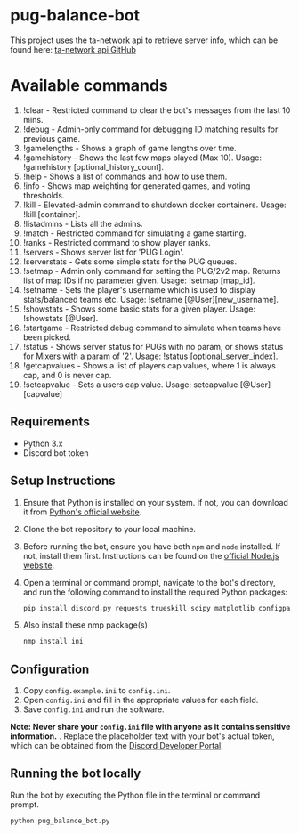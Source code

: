 # pug-balance-bot
This project uses the ta-network api to retrieve server info, which can be found here:
[ta-network api GitHub](https://github.com/wilderzone/ta-network-api)

# Available commands
1. !clear  -  Restricted command to clear the bot's messages from the last 10 mins.
2. !debug  -  Admin-only command for debugging ID matching results for previous game.
3. !gamelengths  -  Shows a graph of game lengths over time.
4. !gamehistory  -  Shows the last few maps played (Max 10). Usage: !gamehistory [optional_history_count].
5. !help - Shows a list of commands and how to use them.
6. !info  -  Shows map weighting for generated games, and voting thresholds.
7. !kill  -  Elevated-admin command to shutdown docker containers. Usage: !kill [container].
8. !listadmins  -  Lists all the admins.
9. !match - Restricted command for simulating a game starting.
10. !ranks  -  Restricted command to show player ranks.
11. !servers  -  Shows server list for 'PUG Login'.
12. !serverstats  -  Gets some simple stats for the PUG queues.
13. !setmap - Admin only command for setting the PUG/2v2 map. Returns list of map IDs if no parameter given. Usage: !setmap [map_id].
14. !setname  -  Sets the player's username which is used to display stats/balanced teams etc. Usage: !setname [@User][new_username].
15. !showstats - Shows some basic stats for a given player. Usage: !showstats [@User].
16. !startgame  -  Restricted debug command to simulate when teams have been picked.
17. !status - Shows server status for PUGs with no param, or shows status for Mixers with a param of '2'. Usage: !status [optional_server_index].
18. !getcapvalues - Shows a list of players cap values, where 1 is always cap, and 0 is never cap.
19. !setcapvalue - Sets a users cap value. Usage: setcapvalue [@User][capvalue]


## Requirements

- Python 3.x
- Discord bot token

## Setup Instructions

1. Ensure that Python is installed on your system. If not, you can download it from [Python's official website](https://www.python.org/downloads/).
   
2. Clone the bot repository to your local machine.

3. Before running the bot, ensure you have both `npm` and `node` installed. If not, install them first. Instructions can be found on the [official Node.js website](https://nodejs.org/).

4. Open a terminal or command prompt, navigate to the bot's directory, and run the following command to install the required Python packages:

   ```sh
   pip install discord.py requests trueskill scipy matplotlib configparser asyncio asyncssh pytz pandas filelock

5. Also install these nmp package(s)
   ```sh
   nmp install ini

## Configuration

1. Copy `config.example.ini` to `config.ini`.
2. Open `config.ini` and fill in the appropriate values for each field.
3. Save `config.ini` and run the software.

**Note: Never share your `config.ini` file with anyone as it contains sensitive information.**
. Replace the placeholder text with your bot's actual token, which can be obtained from the [Discord Developer Portal](https://discord.com/developers/applications).

## Running the bot locally
Run the bot by executing the Python file in the terminal or command prompt.
   
   ```sh
   python pug_balance_bot.py
